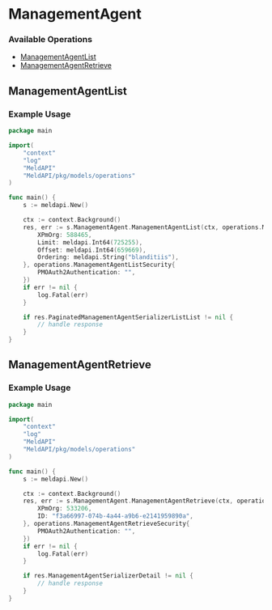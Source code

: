 # ManagementAgent

### Available Operations

* [ManagementAgentList](#managementagentlist)
* [ManagementAgentRetrieve](#managementagentretrieve)

## ManagementAgentList

### Example Usage

```go
package main

import(
	"context"
	"log"
	"MeldAPI"
	"MeldAPI/pkg/models/operations"
)

func main() {
    s := meldapi.New()

    ctx := context.Background()
    res, err := s.ManagementAgent.ManagementAgentList(ctx, operations.ManagementAgentListRequest{
        XPmOrg: 588465,
        Limit: meldapi.Int64(725255),
        Offset: meldapi.Int64(659669),
        Ordering: meldapi.String("blanditiis"),
    }, operations.ManagementAgentListSecurity{
        PMOAuth2Authentication: "",
    })
    if err != nil {
        log.Fatal(err)
    }

    if res.PaginatedManagementAgentSerializerListList != nil {
        // handle response
    }
}
```

## ManagementAgentRetrieve

### Example Usage

```go
package main

import(
	"context"
	"log"
	"MeldAPI"
	"MeldAPI/pkg/models/operations"
)

func main() {
    s := meldapi.New()

    ctx := context.Background()
    res, err := s.ManagementAgent.ManagementAgentRetrieve(ctx, operations.ManagementAgentRetrieveRequest{
        XPmOrg: 533206,
        ID: "f3a66997-074b-4a44-a9b6-e2141959890a",
    }, operations.ManagementAgentRetrieveSecurity{
        PMOAuth2Authentication: "",
    })
    if err != nil {
        log.Fatal(err)
    }

    if res.ManagementAgentSerializerDetail != nil {
        // handle response
    }
}
```
